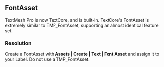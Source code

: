 ## FontAsset

TextMesh Pro is now TextCore, and is built-in. TextCore's FontAsset is extremely similar to TMP_FontAsset, supporting an almost identical feature set. 

### Resolution
Create a FontAsset with **Assets | Create | Text | Font Asset** and assign it to your Label. Do not use a TMP_FontAsset.